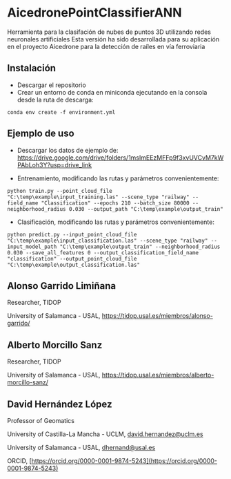 # AicedronePointClassifierANN
Herramienta para la clasifación de nubes de puntos 3D utilizando redes neuronales artificiales
Esta versión ha sido desarrollada para su aplicación en el proyecto Aicedrone para la detección de raíles en vía ferroviaria

## Instalación
* Descargar el repositorio
* Crear un entorno de conda en miniconda ejecutando en la consola desde la ruta de descarga:

```
conda env create -f environment.yml
```

## Ejemplo de uso
* Descargar los datos de ejemplo de: https://drive.google.com/drive/folders/1msImEEzMFFp9f3xvUVCvM7kWPAbLoh3Y?usp=drive_link

* Entrenamiento, modificando las rutas y parámetros convenientemente:
```
python train.py --point_cloud_file "C:\temp\example\input_training.las" --scene_type "railway" --field_name "Classification" --epochs 210 --batch_size 80000 --neighborhood_radius 0.030 --output_path "C:\temp\example\output_train" 
```
* Clasificación, modificando las rutas y parámetros convenientemente:
```
python predict.py --input_point_cloud_file "C:\temp\example\input_classification.las" --scene_type "railway" --input_model_path "C:\temp\example\output_train" --neighborhood_radius 0.030 --save_all_features 0 --output_classification_field_name "classification" --output_point_cloud_file "C:\temp\example\output_classification.las" 
```

## **Alonso Garrido Limiñana**

Researcher, TIDOP

University of Salamanca - USAL, 
https://tidop.usal.es/miembros/alonso-garrido/

## **Alberto Morcillo Sanz**

Researcher, TIDOP

University of Salamanca - USAL, 
https://tidop.usal.es/miembros/alberto-morcillo-sanz/

## **David Hernández López**

Professor of Geomatics

University of Castilla-La Mancha - UCLM, 
david.hernandez@uclm.es

University of Salamanca - USAL, 
dhernand@usal.es

ORCID, [https://orcid.org/0000-0001-9874-5243](https://orcid.org/0000-0001-9874-5243)
